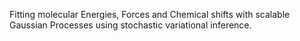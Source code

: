 
Fitting molecular Energies, Forces and Chemical shifts with scalable Gaussian Processes using stochastic variational inference.  


